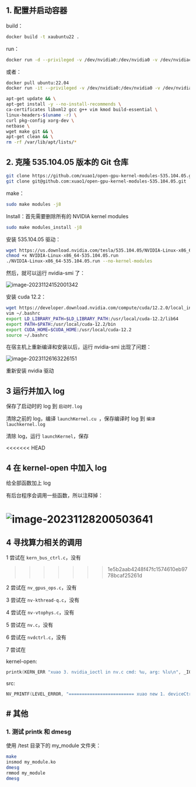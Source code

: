 ## 1. 配置并启动容器

build：

```bash
docker build -t xaubuntu22 .
```

run：

```bash
docker run -d --privileged -v /dev/nvidia0:/dev/nvidia0 -v /dev/nvidiactl:/dev/nvidiactl xaubuntu22
```

或者：

```bash
docker pull ubuntu:22.04
docker run -it --privileged -v /dev/nvidia0:/dev/nvidia0 -v /dev/nvidiactl:/dev/nvidiactl ubuntu:22.04

apt-get update && \
apt-get install -y --no-install-recommends \
ca-certificates libxml2 gcc g++ vim kmod build-essential \
linux-headers-$(uname -r) \
curl pkg-config xorg-dev \
netbase \
wget make git && \
apt-get clean && \
rm -rf /var/lib/apt/lists/*
```

## 2. 克隆 535.104.05 版本的 Git 仓库

```bash
git clone https://github.com/xuao1/open-gpu-kernel-modules-535.104.05.git
git clone git@github.com:xuao1/open-gpu-kernel-modules-535.104.05.git
```

make：

```bash
sudo make modules -j8
```

Install：首先需要删除所有的 NVIDIA kernel modules

```bash
sudo make modules_install -j8
```

安装 535.104.05 驱动：

```bash
wget https://us.download.nvidia.com/tesla/535.104.05/NVIDIA-Linux-x86_64-535.104.05.run
chmod +x NVIDIA-Linux-x86_64-535.104.05.run 
./NVIDIA-Linux-x86_64-535.104.05.run --no-kernel-modules
```

然后，就可以运行 nvidia-smi 了：

![image-20231124152001342](C:\Users\15370\AppData\Roaming\Typora\typora-user-images\image-20231124152001342.png)

安装 cuda 12.2：

```bash
wget https://developer.download.nvidia.com/compute/cuda/12.2.0/local_installers/cuda_12.2.0_535.54.03_linux.run
vim ~/.bashrc
export LD_LIBRARY_PATH=$LD_LIBRARY_PATH:/usr/local/cuda-12.2/lib64
export PATH=$PATH:/usr/local/cuda-12.2/bin
export CUDA_HOME=$CUDA_HOME:/usr/local/cuda-12.2
source ~/.bashrc
```

在宿主机上重新编译和安装以后，运行 nvidia-smi 出现了问题：

![image-20231126163226151](C:\Users\15370\AppData\Roaming\Typora\typora-user-images\image-20231126163226151.png)

重新安装 nvidia 驱动

## 3 运行并加入 log

保存了启动时的 log 到 `启动时.log`

清除之前的 log，编译 `launchKernel.cu `，保存编译时 log 到 `编译lauchkernel.log`

清除 log，运行 `launchKernel`，保存

<<<<<<< HEAD
## 4 在 kernel-open 中加入 log

给全部函数加上 log

有后台程序会调用一些函数，所以注释掉：

![image-20231128200503641](C:\Users\15370\AppData\Roaming\Typora\typora-user-images\image-20231128200503641.png)
=======
## 4 寻找算力相关的调用

1 尝试在 `kern_bus_ctrl.c`，没有
>>>>>>> 1e5b2aab4248f47fc1574610eb9778bcaf25261d

2 尝试在 `nv_gpus_ops.c`，没有

3 尝试在 `nv-kthread-q.c`，没有

4 尝试在 `nv-vtophys.c`，没有

5 尝试在 `nv.c`，没有

6 尝试在 `nvdctrl.c`，没有

7 尝试在 

kernel-open:

```c
printk(KERN_ERR "xuao 3. nvidia_ioctl in nv.c cmd: %u, arg: %lu\n", _IOC_NR(cmd), i_arg);
```

src:

```c
NV_PRINTF(LEVEL_ERROR, "========================= xuao new 1. deviceCtrlCmdHostGetCapsV2_IMPL in kern_bus_ctrl.c\n");
```



## # 其他

### 1. 测试 printk 和 dmesg

使用 /test 目录下的 my_module 文件夹：

```bash
make
insmod my_module.ko
dmesg
rmmod my_module
dmesg	
```

